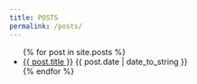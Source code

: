```yaml
---
title: POSTS
permalink: /posts/
---
```



<ul id="postlist">
  {% for post in site.posts %}
    <li>
      <a href="{{ post.url }}">{{ post.title }}</a>
      <time>{{ post.date | date_to_string }}</time>
    </li>
  {% endfor %}
</ul>
